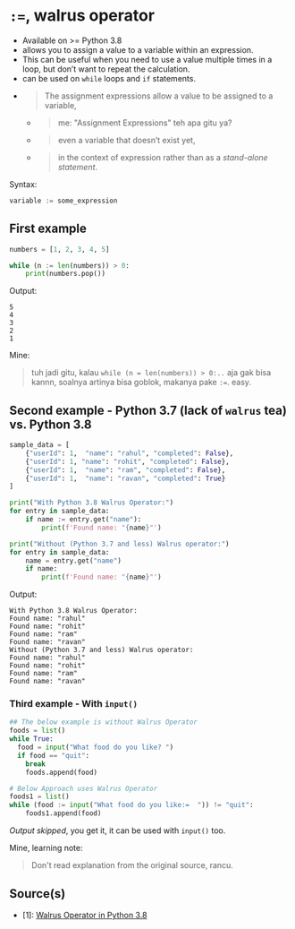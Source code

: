 # `:=`, walrus operator

- Available on >= Python 3.8
- allows you to assign a value to a variable within an expression.
- This can be useful when you need to use a value multiple times in a loop, but don’t want to repeat the calculation.
- can be used on `while` loops and `if` statements.
- > The assignment expressions allow a value to be assigned to a variable,
  - > me: "Assignment Expressions" teh apa gitu ya?
  - > even a variable that doesn’t exist yet,
  - > in the context of expression rather than as a _stand-alone statement_.

Syntax:

```python
variable := some_expression
```

## First example

```python
numbers = [1, 2, 3, 4, 5]

while (n := len(numbers)) > 0:
    print(numbers.pop())
```

Output:

```
5
4
3
2
1
```

Mine:
> tuh jadi gitu, kalau `while (n = len(numbers)) > 0:..` aja gak bisa kannn, soalnya artinya bisa goblok, makanya pake `:=`. easy.

## Second example - Python 3.7 (lack of `walrus` tea) vs. Python 3.8

```python
sample_data = [
    {"userId": 1,  "name": "rahul", "completed": False},
    {"userId": 1, "name": "rohit", "completed": False},
    {"userId": 1,  "name": "ram", "completed": False},
    {"userId": 1,  "name": "ravan", "completed": True}
]

print("With Python 3.8 Walrus Operator:")
for entry in sample_data:
    if name := entry.get("name"):
        print(f'Found name: "{name}"')

print("Without (Python 3.7 and less) Walrus operator:")
for entry in sample_data:
    name = entry.get("name")
    if name:
        print(f'Found name: "{name}"')
```

Output:

```
With Python 3.8 Walrus Operator:
Found name: "rahul"
Found name: "rohit"
Found name: "ram"
Found name: "ravan"
Without (Python 3.7 and less) Walrus operator:
Found name: "rahul"
Found name: "rohit"
Found name: "ram"
Found name: "ravan"
```

### Third example - With `input()`

```python
## The below example is without Walrus Operator
foods = list()
while True:
  food = input("What food do you like? ")
  if food == "quit":
    break
    foods.append(food)

# Below Approach uses Walrus Operator
foods1 = list()
while (food := input("What food do you like:=  ")) != "quit":
    foods1.append(food)
```

_Output skipped_, you get it, it can be used with `input()` too.

Mine, learning note:
> Don't read explanation from the original source, rancu.

## Source(s)

- [1]: [Walrus Operator in Python 3.8](https://www.geeksforgeeks.org/walrus-operator-in-python-3-8/)
